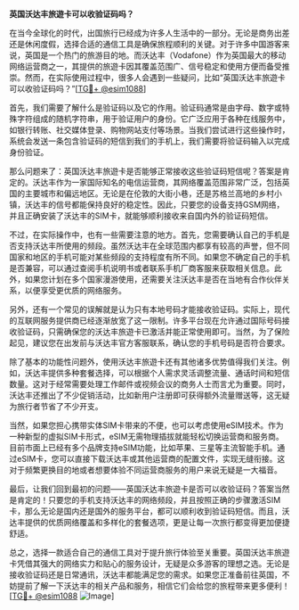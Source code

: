 **英国沃达丰旅遊卡可以收验证码吗？**

在当今全球化的时代，出国旅行已经成为许多人生活中的一部分。无论是商务出差还是休闲度假，选择合适的通信工具是确保旅程顺利的关键。对于许多中国游客来说，英国是一个热门的旅游目的地。而沃达丰（Vodafone）作为英国最大的移动网络运营商之一，其提供的旅遊卡因其覆盖范围广、信号稳定和使用方便而备受推崇。然而，在实际使用过程中，很多人会遇到一些疑问，比如“英国沃达丰旅遊卡可以收验证码吗？”[[TG💪+ @esim1088](https://t.me/s/esim1088)]

首先，我们需要了解什么是验证码以及它的作用。验证码通常是由字母、数字或特殊字符组成的随机字符串，用于验证用户的身份。它广泛应用于各种在线服务中，如银行转账、社交媒体登录、购物网站支付等场景。当我们尝试进行这些操作时，系统会发送一条包含验证码的短信到我们的手机上，我们需要将验证码输入以完成身份验证。

那么问题来了：英国沃达丰旅遊卡是否能够正常接收这些验证码短信呢？答案是肯定的。沃达丰作为一家国际知名的电信运营商，其网络覆盖范围非常广泛，包括英国的主要城市和偏远地区。无论是在伦敦的大街小巷，还是苏格兰高地的乡村小镇，沃达丰的信号都能保持良好的稳定性。因此，只要您的设备支持GSM网络，并且正确安装了沃达丰的SIM卡，就能够顺利接收来自国内外的验证码短信。

不过，在实际操作中，也有一些需要注意的地方。首先，您需要确认自己的手机是否支持沃达丰所使用的频段。虽然沃达丰在全球范围内都享有较高的声誉，但不同国家和地区的手机可能对某些频段的支持程度有所不同。如果您不确定自己的手机是否兼容，可以通过查阅手机说明书或者联系手机厂商客服来获取相关信息。此外，如果您计划在多个国家漫游使用，还需要关注沃达丰是否在当地有合作伙伴关系，以便享受更优质的网络服务。

另外，还有一个常见的误解就是认为只有本地号码才能接收验证码。实际上，现代的互联网服务提供商已经逐渐放宽了这一限制。许多平台现在允许通过国际号码接收验证码，只需确保您的沃达丰旅遊卡已激活并能正常使用即可。当然，为了保险起见，建议您在出发前与沃达丰官方客服联系，确认您的手机号码是否符合要求。

除了基本的功能性问题外，使用沃达丰旅遊卡还有其他诸多优势值得我们关注。例如，沃达丰提供多种套餐选择，可以根据个人需求灵活调整流量、通话时间和短信数量。这对于经常需要处理工作邮件或视频会议的商务人士而言尤为重要。同时，沃达丰还推出了不少促销活动，比如新用户注册即可获得额外流量赠送等，这无疑为旅行者节省了不少开支。

当然，如果您担心携带实体SIM卡带来的不便，也可以考虑使用eSIM技术。作为一种新型的虚拟SIM卡形式，eSIM无需物理插拔就能轻松切换运营商和服务商。目前市面上已经有多个品牌支持eSIM功能，比如苹果、三星等主流智能手机。通过eSIM卡，您可以直接下载沃达丰或其他运营商的配置文件，实现无缝衔接。这对于频繁更换目的地或者想要体验不同运营商服务的用户来说无疑是一大福音。

最后，让我们回到最初的问题——英国沃达丰旅遊卡是否可以收验证码？答案当然是肯定的！只要您的手机支持沃达丰的网络频段，并且按照正确的步骤激活SIM卡，那么无论是国内还是国外的服务平台，都可以顺利收到验证码短信。而且，沃达丰提供的优质网络覆盖和多样化的套餐选项，更是让每一次旅行都变得更加便捷舒适。

总之，选择一款适合自己的通信工具对于提升旅行体验至关重要。英国沃达丰旅遊卡凭借其强大的网络实力和贴心的服务设计，无疑是众多游客的理想之选。无论是接收验证码还是日常通讯，沃达丰都能满足您的需求。如果您正准备前往英国，不妨提前了解一下沃达丰的相关产品和服务，相信它们会给您的旅程带来更多便利！[[TG💪+ @esim1088](https://t.me/s/esim1088) ![Image](https://i.postimg.cc/4NQfJmqS/Snipaste-2025-05-13-00-14-12.png)]